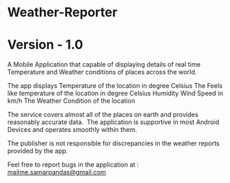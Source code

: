 # Weather-Reporter
   # Version - 1.0

A Mobile Application that capable of displaying details of real time Temperature and Weather conditions of places across the world.

The app displays
Temperature of the location in degree Celsius
The Feels like temperature of the location in degree Celsius
Humidity 
Wind Speed in km/h 
The Weather Condition of the location

The service covers almost all of the places on earth and provides reasonably accurate data. 
The application is supportive in most Android Devices and operates smoothly within them.

The publisher is not responsible for discrepancies in the weather reports provided by the app.

Feel free to report bugs in the application at : mailme.samarpandas@gmail.com
